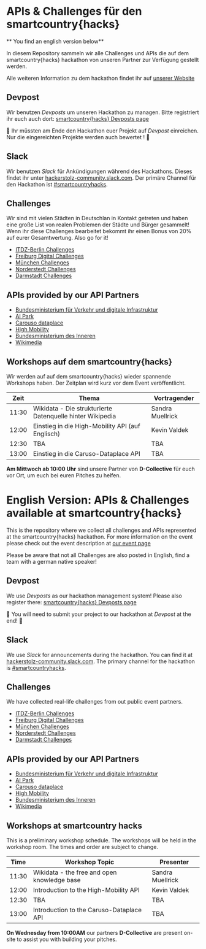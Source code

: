 # APIs & Challenges für den  smartcountry{hacks}

** You find an english version below**

In diesem Repository sammeln wir alle Challenges und APIs die auf dem smartcountry{hacks} hackathon von unseren Partner zur Verfügung gestellt werden.

Alle weiteren Information zu dem hackathon findet ihr auf [unserer Website](https://www.smartcountry-hacks.de)

## Devpost

Wir benutzen *Devposts* um unseren Hackathon zu managen. Bitte registriert ihr euch auch dort: [smartcountry{hacks} Devposts page](https://smartcountry-hacks.devpost.com/)

:checkered_flag: Ihr müssten am Ende den Hackathon euer Projekt auf  *Devpost* einreichen. Nur die eingereichten Projekte werden auch bewertet ! :checkered_flag:

## Slack

Wir benutzen *Slack* für Ankündigungen während des Hackathons. Dieses findet ihr unter [hackerstolz-community.slack.com](https://hackerstolz-community.slack.com). Der primäre Channel für den Hackathon ist [#smartcountryhacks](https://hackerstolz-community.slack.com/app_redirect?channel=CE3C8Q9R9).

## Challenges
Wir sind mit vielen Städten in Deutschlan in Kontakt getreten und haben eine große List von realen Problemen der Städte und Bürger gesammelt! Wenn ihr diese Challenges bearbeitet bekommt ihr einen Bonus von 20% auf eurer Gesamtwertung. Also go for it!

* [ITDZ-Berlin Challenges](https://github.com/hackerstolz/smart-country-hacks-challenges/tree/master/cities/itdz-berlin)
* [Freiburg Digital Challenges](https://github.com/hackerstolz/smart-country-hacks-challenges/tree/master/cities/freiburg)
* [München Challenges](https://github.com/hackerstolz/smart-country-hacks-challenges/tree/master/cities/m%C3%BCnchen)
* [Norderstedt Challenges](https://github.com/hackerstolz/smart-country-hacks-challenges/tree/master/cities/norderstedt)
* [Darmstadt Challenges](https://github.com/hackerstolz/smart-country-hacks-challenges/tree/master/cities/darmstadt)

## APIs provided by our API Partners

* [Bundesministerium für Verkehr und digitale Infrastruktur](https://github.com/hackerstolz/smart-country-hacks-challenges/tree/master/partners/verkehrsministerium)
* [AI Park](https://github.com/hackerstolz/smart-country-hacks-challenges/tree/master/partners/ai-park)
* [Carouso dataplace](https://github.com/hackerstolz/smart-country-hacks-challenges/tree/master/partners/caruso-dataplace)
* [High Mobility](https://github.com/hackerstolz/smart-country-hacks-challenges/tree/master/partners/high-mobility)
* [Bundesministerium des Inneren](https://github.com/hackerstolz/smart-country-hacks-challenges/tree/master/partners/innen-ministerium)
* [Wikimedia](https://github.com/hackerstolz/smart-country-hacks-challenges/tree/master/partners/wikimedia)

## Workshops auf dem smartcountry{hacks}

Wir werden auf auf dem smartcountry{hacks} wieder spannende Workshops haben. Der Zeitplan wird kurz vor dem Event veröffentlicht.

| Zeit     | Thema                   | Vortragender  |
| -------- | ------------------------| --------------|
| 11:30    | Wikidata - Die strukturierte Datenquelle hinter Wikipedia | Sandra Muellrick  |
| 12:00    | Einstieg in die High-Mobility API (auf Englisch) | Kevin Valdek           |
| 12:30    | TBA                     | TBA           |
| 13:00    | Einstieg in die Caruso-Dataplace API | TBA           |

**Am Mittwoch ab 10:00 Uhr** sind unsere Partner von **D-Collective** für euch vor Ort, um euch bei euren Pitches zu helfen.

# English Version: APIs & Challenges available at smartcountry{hacks}
This is the repository where we collect all challenges and APIs represented at the smartcountry{hacks} hackathon.
For more information on the event please check out the event description at [our event page](https://www.smartcountry-hacks.de)

Please be aware that not all Challenges are also posted in English, find a team with a german native speaker!

## Devpost

We use *Devposts* as our hackathon management system! Please also register there: [smartcountry{hacks} Devposts page](https://smartcountry-hacks.devpost.com/)

:checkered_flag: You will need to submit your project to our hackathon at *Devpost* at the end! :checkered_flag:

## Slack

We use *Slack* for announcements during the hackathon. You can find it at [hackerstolz-community.slack.com](https://hackerstolz-community.slack.com). The primary channel for the hackathon is [#smartcountryhacks](https://hackerstolz-community.slack.com/app_redirect?channel=CE3C8Q9R9).

## Challenges
We have collected real-life challenges from out public event partners. 

* [ITDZ-Berlin Challenges](https://github.com/hackerstolz/smart-country-hacks-challenges/tree/master/cities/itdz-berlin)
* [Freiburg Digital Challenges](https://github.com/hackerstolz/smart-country-hacks-challenges/tree/master/cities/freiburg)
* [München Challenges](https://github.com/hackerstolz/smart-country-hacks-challenges/tree/master/cities/m%C3%BCnchen)
* [Norderstedt Challenges](https://github.com/hackerstolz/smart-country-hacks-challenges/tree/master/cities/norderstedt)
* [Darmstadt Challenges](https://github.com/hackerstolz/smart-country-hacks-challenges/tree/master/cities/darmstadt)

## APIs provided by our API Partners

* [Bundesministerium für Verkehr und digitale Infrastruktur](https://github.com/hackerstolz/smart-country-hacks-challenges/tree/master/partners/verkehrsministerium)
* [AI Park](https://github.com/hackerstolz/smart-country-hacks-challenges/tree/master/partners/ai-park)
* [Carouso dataplace](https://github.com/hackerstolz/smart-country-hacks-challenges/tree/master/partners/caruso-dataplace)
* [High Mobility](https://github.com/hackerstolz/smart-country-hacks-challenges/tree/master/partners/high-mobility)
* [Bundesministerium des Inneren](https://github.com/hackerstolz/smart-country-hacks-challenges/tree/master/partners/innen-ministerium)
* [Wikimedia](https://github.com/hackerstolz/smart-country-hacks-challenges/tree/master/partners/wikimedia)


## Workshops at smartcountry hacks

This is a preliminary workshop schedule. The workshops will be held in the workshop room. The times and order are subject to change.

| Time     | Workshop Topic          | Presenter     |
| -------- | ------------------------| --------------|
| 11:30    | Wikidata - the free and open knowledge base | Sandra Muellrick |
| 12:00    | Introduction to the High-Mobility API | Kevin Valdek           |
| 12:30    | TBA                     | TBA           |
| 13:00    | Introduction to the Caruso-Dataplace API | TBA           |

**On Wednesday from 10:00AM** our partners **D-Collective** are present on-site to assist you with building your pitches.
